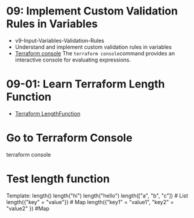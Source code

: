 # 09: Implement Custom Validation Rules in Variables 
- v9-Input-Variables-Validation-Rules
- Understand and implement custom validation rules in variables
- [Terraform console](https://www.terraform.io/docs/cli/commands/console.html) The `terraform console`command provides an interactive console for evaluating expressions.

# 09-01: Learn Terraform Length Function
- [Terraform LengthFunction](https://www.terraform.io/docs/language/functions/length.html)
# Go to Terraform Console
  terraform console

# Test length function
  Template: length()
  length("hi")
  length("hello")
  length(["a", "b", "c"]) # List
  length({"key" = "value"}) # Map
  length({"key1" = "value1", "key2" = "value2" }) #Map
